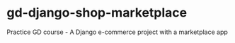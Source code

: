 # gd-django-shop-marketplace
Practice GD course - A Django e-commerce project with a marketplace app
